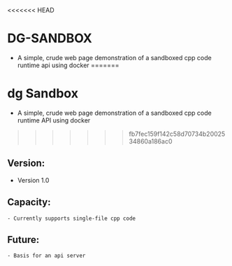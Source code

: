 <<<<<<< HEAD
# DG-SANDBOX
- A simple, crude web page demonstration of a sandboxed cpp code runtime api using docker
=======
# dg Sandbox
- A simple, crude web page demonstration of a sandboxed cpp code runtime API using docker
>>>>>>> fb7fec159f142c58d70734b2002534860a186ac0

## Version:
- Version 1.0

## Capacity:
    - Currently supports single-file cpp code

## Future:
    - Basis for an api server
